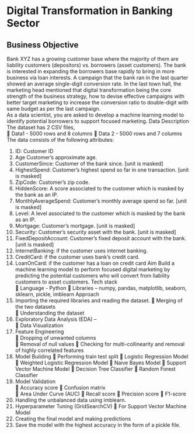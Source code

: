 # Digital Transformation in Banking Sector 
## Business Objective  
Bank XYZ has a growing customer base where the majority of them are liability 
customers (depositors) vs. borrowers (asset customers). The bank is interested in 
expanding the borrowers base rapidly to bring in more business via loan interests. 
A campaign that the bank ran in the last quarter showed an average single-digit 
conversion rate. In the last town hall, the marketing head mentioned that digital 
transformation being the core strength of the business strategy, how to devise effective 
campaigns with better target marketing to increase the conversion ratio to double-digit 
with same budget as per the last campaign.  
As a data scientist, you are asked to develop a machine learning model to identify 
potential borrowers to support focused marketing. 
Data Description  
The dataset has 2 CSV files,  
 Data1 - 5000 rows and 8 columns 
 Data 2 - 5000 rows and 7 columns 
The data consists of the following attributes: 
1. ID: Customer ID 
2. Age Customer’s approximate age. 
3. CustomerSince: Customer of the bank since. [unit is masked] 
4. HighestSpend: Customer’s highest spend so far in one transaction. [unit is 
masked] 
5. ZipCode: Customer’s zip code. 
6. HiddenScore: A score associated to the customer which is masked by the bank 
as an IP. 
7. MonthlyAverageSpend: Customer’s monthly average spend so far. [unit is 
masked] 
8. Level: A level associated to the customer which is masked by the bank as an 
IP. 
9. Mortgage: Customer’s mortgage. [unit is masked] 
10. Security: Customer’s security asset with the bank. [unit is masked] 
11. FixedDepositAccount: Customer’s fixed deposit account with the bank. [unit is 
masked] 
12. InternetBanking: if the customer uses internet banking. 
13. CreditCard: if the customer uses bank’s credit card. 
14. LoanOnCard: if the customer has a loan on credit card 
Aim 
Build a machine learning model to perform focused digital marketing by predicting the 
potential customers who will convert from liability customers to asset customers. 
Tech stack  
 Language - Python 
 Libraries – numpy, pandas, matplotlib, seaborn, sklearn, pickle, imblearn 
Approach  
1. Importing the required libraries and reading the dataset. 
 Merging of the two datasets  
 Understanding the dataset 
2. Exploratory Data Analysis (EDA) –  
 Data Visualization 
3. Feature Engineering  
 Dropping of unwanted columns  
 Removal of null values 
 Checking for multi-collinearity and removal of highly correlated features 
4. Model Building 
 Performing train test split 
 Logistic Regression Model 
 Weighted Logistic Regression Model 
 Naive Bayes Model 
 Support Vector Machine Model 
 Decision Tree Classifier 
 Random Forest Classifier 
5. Model Validation  
 Accuracy score 
 Confusion matrix  
 Area Under Curve (AUC) 
 Recall score 
 Precision score 
 F1-score 
6. Handling the unbalanced data using imblearn. 
7. Hyperparameter Tuning (GridSearchCV) 
 For Support Vector Machine Model 
8. Creating the final model and making predictions 
9. Save the model with the highest accuracy in the form of a pickle file.
